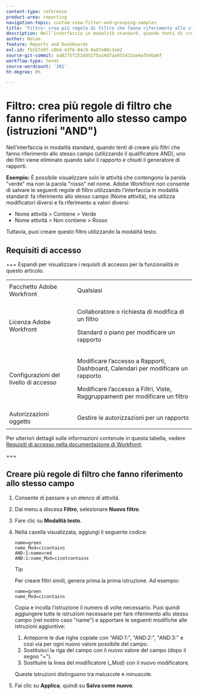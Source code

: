 ```yaml
---
content-type: reference
product-area: reporting
navigation-topic: custom-view-filter-and-grouping-samples
title: 'Filtro: crea più regole di filtro che fanno riferimento allo stesso campo (istruzioni "AND")'
description: Nell’interfaccia in modalità standard, quando tenti di creare più filtri che fanno riferimento allo stesso campo (utilizzando il qualificatore AND), uno dei filtri viene eliminato quando salvi il rapporto e chiudi il generatore di rapporti.
author: Nolan
feature: Reports and Dashboards
exl-id: fb167e9f-c8bd-43f6-84c9-9a87e80c3eb2
source-git-commit: aa8275f252dd51f5a14d7aa931423aa4afb4ba8f
workflow-type: tm+mt
source-wordcount: '381'
ht-degree: 0%

---
```


# Filtro: crea più regole di filtro che fanno riferimento allo stesso campo (istruzioni &quot;AND&quot;)

<!--Audited: 10/2024-->

Nell’interfaccia in modalità standard, quando tenti di creare più filtri che fanno riferimento allo stesso campo (utilizzando il qualificatore AND), uno dei filtri viene eliminato quando salvi il rapporto e chiudi il generatore di rapporti.

**Esempio:** È possibile visualizzare solo le attività che contengono la parola &quot;verde&quot; ma non la parola &quot;rosso&quot; nel nome. Adobe Workfront non consente di salvare le seguenti regole di filtro utilizzando l’interfaccia in modalità standard: fa riferimento allo stesso campo (Nome attività), ma utilizza modificatori diversi e fa riferimento a valori diversi:

* Nome attività > Contiene > Verde
* Nome attività > Non contiene > Rosso

Tuttavia, puoi creare questo filtro utilizzando la modalità testo.

## Requisiti di accesso

+++ Espandi per visualizzare i requisiti di accesso per la funzionalità in questo articolo. 

<table style="table-layout:auto"> 
 <col> 
 <col> 
 <tbody> 
  <tr> 
   <td role="rowheader">Pacchetto Adobe Workfront</td> 
   <td> <p>Qualsiasi</p> </td> 
  </tr> 
  <tr> 
   <td role="rowheader">Licenza Adobe Workfront</td> 
   <td> 
   <p>Collaboratore o richiesta di modifica di un filtro </p>
   <p>Standard o piano per modificare un rapporto</p>
  </tr> 
  <tr> 
   <td role="rowheader">Configurazioni del livello di accesso</td> 
   <td> <p>Modificare l’accesso a Rapporti, Dashboard, Calendari per modificare un rapporto</p> <p>Modificare l’accesso a Filtri, Viste, Raggruppamenti per modificare un filtro</p> </td> 
  </tr> 
  <tr> 
   <td role="rowheader">Autorizzazioni oggetto</td> 
   <td> <p>Gestire le autorizzazioni per un rapporto</p>  </td> 
  </tr> 
 </tbody> 
</table>

Per ulteriori dettagli sulle informazioni contenute in questa tabella, vedere [Requisiti di accesso nella documentazione di Workfront](/help/quicksilver/administration-and-setup/add-users/access-levels-and-object-permissions/access-level-requirements-in-documentation.md).

+++

## Creare più regole di filtro che fanno riferimento allo stesso campo

1. Consente di passare a un elenco di attività.
1. Dal menu a discesa **Filtro**, selezionare **Nuovo filtro**.
1. Fare clic su **Modalità testo**.
1. Nella casella visualizzata, aggiungi il seguente codice:

   ```
   name=green
   name_Mod=cicontains
   AND:1:name=red
   AND:1:name_Mod=cinotcontains
   ```

   >[!TIP]
   >
   >Per creare filtri simili, genera prima la prima istruzione. Ad esempio:
   >
   >```
   >name=green
   >name_Mod=cicontains
   >```
   >
   >Copia e incolla l’istruzione il numero di volte necessario. Puoi quindi aggiungere tutte le istruzioni necessarie per fare riferimento allo stesso campo (nel nostro caso &quot;name&quot;) e apportare le seguenti modifiche alle istruzioni aggiuntive:
   >
   >1. Anteporre le due righe copiate con &quot;AND:1:&quot;, &quot;AND:2:&quot;, &quot;AND:3:&quot; e così via per ogni nuovo valore possibile del campo.
   >1. Sostituisci la riga del campo con il nuovo valore del campo (dopo il segno &quot;=&quot;).
   >1. Sostituire la linea del modificatore (_Mod) con il nuovo modificatore.
   >   
   >Queste istruzioni distinguono tra maiuscole e minuscole.

1. Fai clic su **Applica**, quindi su **Salva come nuovo**.
